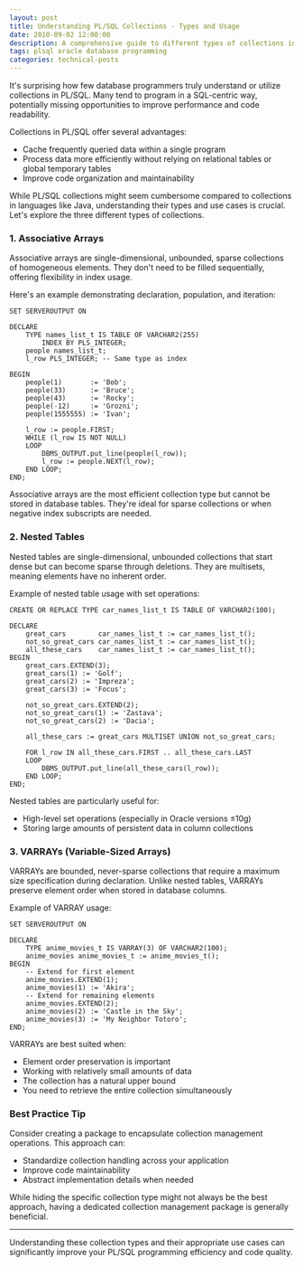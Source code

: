 ```yaml
---
layout: post
title: Understanding PL/SQL Collections - Types and Usage
date: 2010-09-02 12:00:00
description: A comprehensive guide to different types of collections in PL/SQL
tags: plsql oracle database programming
categories: technical-posts
---
```


It's surprising how few database programmers truly understand or utilize collections in PL/SQL. Many tend to program in a SQL-centric way, potentially missing opportunities to improve performance and code readability.

Collections in PL/SQL offer several advantages:

- Cache frequently queried data within a single program
- Process data more efficiently without relying on relational tables or global temporary tables
- Improve code organization and maintainability

While PL/SQL collections might seem cumbersome compared to collections in languages like Java, understanding their types and use cases is crucial. Let's explore the three different types of collections.

### 1. Associative Arrays

Associative arrays are single-dimensional, unbounded, sparse collections of homogeneous elements. They don't need to be filled sequentially, offering flexibility in index usage.

Here's an example demonstrating declaration, population, and iteration:

```plsql
SET SERVEROUTPUT ON

DECLARE
    TYPE names_list_t IS TABLE OF VARCHAR2(255)
        INDEX BY PLS_INTEGER;
    people names_list_t;
    l_row PLS_INTEGER; -- Same type as index

BEGIN
    people(1)       := 'Bob';
    people(33)      := 'Bruce';
    people(43)      := 'Rocky';
    people(-12)     := 'Grozni';
    people(1555555) := 'Ivan';

    l_row := people.FIRST;
    WHILE (l_row IS NOT NULL)
    LOOP
        DBMS_OUTPUT.put_line(people(l_row));
        l_row := people.NEXT(l_row);
    END LOOP;
END;
```

Associative arrays are the most efficient collection type but cannot be stored in database tables. They're ideal for sparse collections or when negative index subscripts are needed.

### 2. Nested Tables

Nested tables are single-dimensional, unbounded collections that start dense but can become sparse through deletions. They are multisets, meaning elements have no inherent order.

Example of nested table usage with set operations:

```plsql
CREATE OR REPLACE TYPE car_names_list_t IS TABLE OF VARCHAR2(100);

DECLARE
    great_cars        car_names_list_t := car_names_list_t();
    not_so_great_cars car_names_list_t := car_names_list_t();
    all_these_cars    car_names_list_t := car_names_list_t();
BEGIN
    great_cars.EXTEND(3);
    great_cars(1) := 'Golf';
    great_cars(2) := 'Impreza';
    great_cars(3) := 'Focus';

    not_so_great_cars.EXTEND(2);
    not_so_great_cars(1) := 'Zastava';
    not_so_great_cars(2) := 'Dacia';

    all_these_cars := great_cars MULTISET UNION not_so_great_cars;

    FOR l_row IN all_these_cars.FIRST .. all_these_cars.LAST
    LOOP
        DBMS_OUTPUT.put_line(all_these_cars(l_row));
    END LOOP;
END;
```

Nested tables are particularly useful for:

- High-level set operations (especially in Oracle versions ≤10g)
- Storing large amounts of persistent data in column collections

### 3. VARRAYs (Variable-Sized Arrays)

VARRAYs are bounded, never-sparse collections that require a maximum size specification during declaration. Unlike nested tables, VARRAYs preserve element order when stored in database columns.

Example of VARRAY usage:

```plsql
SET SERVEROUTPUT ON

DECLARE
    TYPE anime_movies_t IS VARRAY(3) OF VARCHAR2(100);
    anime_movies anime_movies_t := anime_movies_t();
BEGIN
    -- Extend for first element
    anime_movies.EXTEND(1);
    anime_movies(1) := 'Akira';
    -- Extend for remaining elements
    anime_movies.EXTEND(2);
    anime_movies(2) := 'Castle in the Sky';
    anime_movies(3) := 'My Neighbor Totoro';
END;
```

VARRAYs are best suited when:

- Element order preservation is important
- Working with relatively small amounts of data
- The collection has a natural upper bound
- You need to retrieve the entire collection simultaneously

### Best Practice Tip

Consider creating a package to encapsulate collection management operations. This approach can:

- Standardize collection handling across your application
- Improve code maintainability
- Abstract implementation details when needed

While hiding the specific collection type might not always be the best approach, having a dedicated collection management package is generally beneficial.

<hr>

Understanding these collection types and their appropriate use cases can significantly improve your PL/SQL programming efficiency and code quality.
